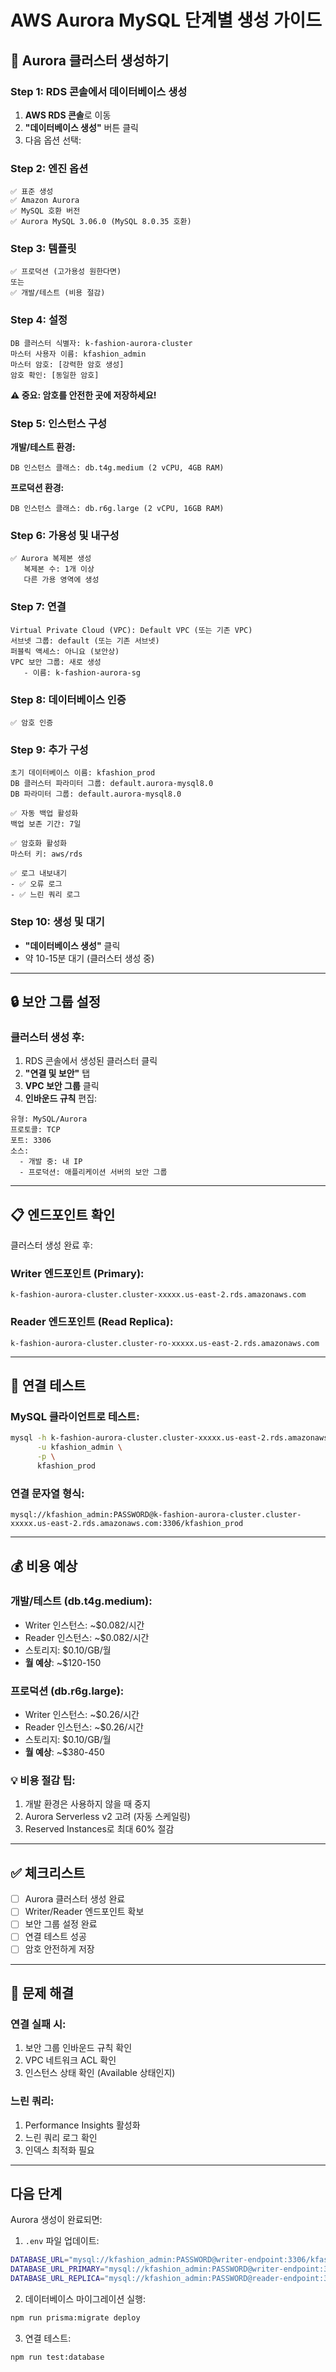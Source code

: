 # AWS Aurora MySQL 단계별 생성 가이드

## 🚀 Aurora 클러스터 생성하기

### Step 1: RDS 콘솔에서 데이터베이스 생성

1. **AWS RDS 콘솔**로 이동
2. **"데이터베이스 생성"** 버튼 클릭
3. 다음 옵션 선택:

### Step 2: 엔진 옵션

```
✅ 표준 생성
✅ Amazon Aurora
✅ MySQL 호환 버전
✅ Aurora MySQL 3.06.0 (MySQL 8.0.35 호환)
```

### Step 3: 템플릿

```
✅ 프로덕션 (고가용성 원한다면)
또는
✅ 개발/테스트 (비용 절감)
```

### Step 4: 설정

```
DB 클러스터 식별자: k-fashion-aurora-cluster
마스터 사용자 이름: kfashion_admin
마스터 암호: [강력한 암호 생성]
암호 확인: [동일한 암호]
```

**⚠️ 중요: 암호를 안전한 곳에 저장하세요!**

### Step 5: 인스턴스 구성

**개발/테스트 환경:**
```
DB 인스턴스 클래스: db.t4g.medium (2 vCPU, 4GB RAM)
```

**프로덕션 환경:**
```
DB 인스턴스 클래스: db.r6g.large (2 vCPU, 16GB RAM)
```

### Step 6: 가용성 및 내구성

```
✅ Aurora 복제본 생성
   복제본 수: 1개 이상
   다른 가용 영역에 생성
```

### Step 7: 연결

```
Virtual Private Cloud (VPC): Default VPC (또는 기존 VPC)
서브넷 그룹: default (또는 기존 서브넷)
퍼블릭 액세스: 아니요 (보안상)
VPC 보안 그룹: 새로 생성
   - 이름: k-fashion-aurora-sg
```

### Step 8: 데이터베이스 인증

```
✅ 암호 인증
```

### Step 9: 추가 구성

```
초기 데이터베이스 이름: kfashion_prod
DB 클러스터 파라미터 그룹: default.aurora-mysql8.0
DB 파라미터 그룹: default.aurora-mysql8.0

✅ 자동 백업 활성화
백업 보존 기간: 7일

✅ 암호화 활성화
마스터 키: aws/rds

✅ 로그 내보내기
- ✅ 오류 로그
- ✅ 느린 쿼리 로그
```

### Step 10: 생성 및 대기

- **"데이터베이스 생성"** 클릭
- 약 10-15분 대기 (클러스터 생성 중)

---

## 🔒 보안 그룹 설정

### 클러스터 생성 후:

1. RDS 콘솔에서 생성된 클러스터 클릭
2. **"연결 및 보안"** 탭
3. **VPC 보안 그룹** 클릭
4. **인바운드 규칙** 편집:

```
유형: MySQL/Aurora
프로토콜: TCP
포트: 3306
소스: 
  - 개발 중: 내 IP
  - 프로덕션: 애플리케이션 서버의 보안 그룹
```

---

## 📋 엔드포인트 확인

클러스터 생성 완료 후:

### Writer 엔드포인트 (Primary):
```
k-fashion-aurora-cluster.cluster-xxxxx.us-east-2.rds.amazonaws.com
```

### Reader 엔드포인트 (Read Replica):
```
k-fashion-aurora-cluster.cluster-ro-xxxxx.us-east-2.rds.amazonaws.com
```

---

## 🧪 연결 테스트

### MySQL 클라이언트로 테스트:

```bash
mysql -h k-fashion-aurora-cluster.cluster-xxxxx.us-east-2.rds.amazonaws.com \
      -u kfashion_admin \
      -p \
      kfashion_prod
```

### 연결 문자열 형식:

```
mysql://kfashion_admin:PASSWORD@k-fashion-aurora-cluster.cluster-xxxxx.us-east-2.rds.amazonaws.com:3306/kfashion_prod
```

---

## 💰 비용 예상

### 개발/테스트 (db.t4g.medium):
- Writer 인스턴스: ~$0.082/시간
- Reader 인스턴스: ~$0.082/시간
- 스토리지: $0.10/GB/월
- **월 예상**: ~$120-150

### 프로덕션 (db.r6g.large):
- Writer 인스턴스: ~$0.26/시간
- Reader 인스턴스: ~$0.26/시간
- 스토리지: $0.10/GB/월
- **월 예상**: ~$380-450

### 💡 비용 절감 팁:
1. 개발 환경은 사용하지 않을 때 중지
2. Aurora Serverless v2 고려 (자동 스케일링)
3. Reserved Instances로 최대 60% 절감

---

## ✅ 체크리스트

- [ ] Aurora 클러스터 생성 완료
- [ ] Writer/Reader 엔드포인트 확보
- [ ] 보안 그룹 설정 완료
- [ ] 연결 테스트 성공
- [ ] 암호 안전하게 저장

---

## 🚨 문제 해결

### 연결 실패 시:
1. 보안 그룹 인바운드 규칙 확인
2. VPC 네트워크 ACL 확인
3. 인스턴스 상태 확인 (Available 상태인지)

### 느린 쿼리:
1. Performance Insights 활성화
2. 느린 쿼리 로그 확인
3. 인덱스 최적화 필요

---

## 다음 단계

Aurora 생성이 완료되면:

1. `.env` 파일 업데이트:
```bash
DATABASE_URL="mysql://kfashion_admin:PASSWORD@writer-endpoint:3306/kfashion_prod"
DATABASE_URL_PRIMARY="mysql://kfashion_admin:PASSWORD@writer-endpoint:3306/kfashion_prod"
DATABASE_URL_REPLICA="mysql://kfashion_admin:PASSWORD@reader-endpoint:3306/kfashion_prod"
```

2. 데이터베이스 마이그레이션 실행:
```bash
npm run prisma:migrate deploy
```

3. 연결 테스트:
```bash
npm run test:database
```